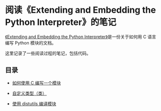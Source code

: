 # 阅读《Extending and Embedding the Python Interpreter》的笔记

[《Extending and Embedding the Python Interpreter》](https://docs.python.org/2.7/extending/index.html)是一份关于如何用 C 语言编写 Python 模块的文档。

这里记录了一些阅读过程的笔记，包括代码。

## 目录

- [如何使用 C 编写一个模块](extending_python_with_c/README.md)

- [自定义类型（类）](define_new_type/README.md)

- [使用 distutils 编译模块](building_c_extensions_with_distutils/README.md)